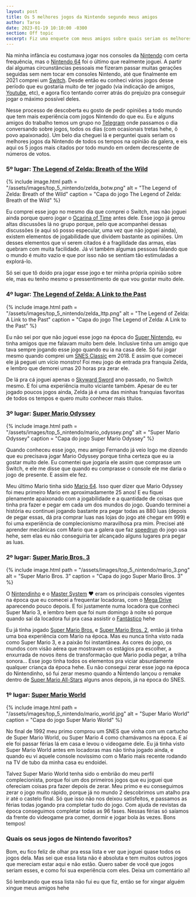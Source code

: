 ```yaml
---
layout: post
title: Os 5 melhores jogos da Nintendo segundo meus amigos
author: Tarso
date: 2023-01-19 10:10:00 -0300
section: Off topic
excerpt: Fiz uma enquete com meus amigos sobre quais seriam os melhores jogos da Nintendo de todos os tempos, e esses foram os 5 jogos que receberam mais votos.
---
```


Na minha infância eu costumava jogar nos consoles da [Nintendo](https://pt.wikipedia.org/wiki/Nintendo) com certa frequência, mas o [Nintendo 64](https://pt.wikipedia.org/wiki/Nintendo_64) foi o último que realmente joguei. A partir daí algumas circunstâncias pessoais me fizeram passar muitas gerações seguidas sem nem tocar em consoles Nintendo, até que finalmente em 2021 comprei um [Switch](https://pt.wikipedia.org/wiki/Nintendo_Switch). Desde então eu conheci vários jogos desse período que eu gostaria muito de ter jogado (via indicação de amigos, [Youtube](https://pt.wikipedia.org/wiki/YouTube), etc), e agora fico tentando correr atrás do prejuízo pra conseguir jogar o máximo possível deles.

Nesse processo de descoberta eu gosto de pedir opiniões a todo mundo que tem mais experiência com jogos Nintendo do que eu. Eu e alguns amigos do trabalho temos um grupo no [Telegram](https://pt.wikipedia.org/wiki/Telegram) onde passamos o dia conversando sobre jogos, todos os dias (com ocasionais tretas hehe, ô povo apaixonado). Um belo dia cheguei lá e perguntei quais seriam os melhores jogos da Nintendo de todos os tempos na opinião da galera, e eis aqui os 5 jogos mais citados por todo mundo em ordem decrescente de números de votos.

### 5º lugar: [The Legend of Zelda: Breath of the Wild](https://pt.wikipedia.org/wiki/The_Legend_of_Zelda:_Breath_of_the_Wild)

{%
  include image.html
  path = "/assets/images/top_5_nintendo/zelda_botw.png"
  alt = "The Legend of Zelda: Breath of the Wild"
  caption = "Capa do jogo The Legend of Zelda: Breath of the Wild"
%}

Eu comprei esse jogo no mesmo dia que comprei o Switch, mas não joguei ainda porque quero jogar o [Ocarina of Time](https://pt.wikipedia.org/wiki/The_Legend_of_Zelda:_Ocarina_of_Time) antes dele. Esse jogo já gerou altas discussões lá no grupo porque, pelo que acompanhei dessas discussões (e aqui só posso especular, uma vez que não joguei ainda), existem elementos de jogabilidade que dividem bastante as opiniões. Um desses elementos que vi serem citados é a fragilidade das armas, elas quebram com muita facilidade. Já vi também algumas pessoas falando que o mundo é muito vazio e que por isso não se sentiam tão estimuladas a explorá-lo.

Só sei que tô doido pra jogar esse jogo e ter minha própria opinião sobre ele, mas eu tenho mesmo o pressentimento de que vou gostar muito dele.

### 4º lugar: [The Legend of Zelda: A Link to the Past](https://pt.wikipedia.org/wiki/The_Legend_of_Zelda:_A_Link_to_the_Past)

{%
  include image.html
  path = "/assets/images/top_5_nintendo/zelda_lttp.png"
  alt = "The Legend of Zelda: A Link to the Past"
  caption = "Capa do jogo The Legend of Zelda: A Link to the Past"
%}

Eu não sei por que não joguei esse jogo na época do [Super Nintendo](https://pt.wikipedia.org/wiki/Super_Nintendo_Entertainment_System), eu tinha amigos que me falavam muito bem dele. Inclusive tinha um amigo que tava sempre jogando esse jogo quando eu ia na casa dele. Só fui jogar mesmo quando comprei um [SNES Classic](https://pt.wikipedia.org/wiki/Super_Nintendo_Classic_Edition) em 2018. E assim que comecei ele já peguei um vício monstro! Foi meu jogo de entrada pra franquia Zelda, e lembro que demorei umas 20 horas pra zerar ele.

De lá pra cá joguei apenas o [Skyward Sword](https://pt.wikipedia.org/wiki/The_Legend_of_Zelda:_Skyward_Sword) ano passado, no Switch mesmo. E foi uma experiência muito viciante também. Apesar de eu ter jogado poucos jogos ainda, Zelda já é uma das minhas franquias favoritas de todos os tempos e quero muito conhecer mais títulos.

### 3º lugar: [Super Mario Odyssey](https://pt.wikipedia.org/wiki/Super_Mario_Odyssey)

{%
  include image.html
  path = "/assets/images/top_5_nintendo/mario_odyssey.png"
  alt = "Super Mario Odyssey"
  caption = "Capa do jogo Super Mario Odyssey"
%}

Quando conheceu esse jogo, meu amigo Fernando já veio logo me dizendo que eu precisava jogar Mario Odyssey porque tinha certeza que eu ia gostar muito dele. Eu comentei que jogaria ele assim que comprasse um Switch, e ele me disse que quando eu comprasse o console ele me daria o jogo de presente. E assim ele fez.

Meu último Mario tinha sido [Mario 64](https://pt.wikipedia.org/wiki/Super_Mario_64). Isso quer dizer que Mario Odyssey foi meu primeiro Mario em aproximadamente 25 anos! E eu fiquei plenamente apaixonado com a jogabilidade e a quantidade de coisas que tinha pra fazer e pegar em cada um dos mundos do jogo. Quando terminei a história eu continuei jogando bastante pra pegar todas as 880 luas (depois de pegar essas, dá pra comprar luas nas lojas do jogo até chegar em 999) e foi uma experiência de complecionismo maravilhosa pra mim. Precisei até aprender mecânicas com Mario que a galera que faz [speedrun](https://pt.wikipedia.org/wiki/Speedrun) do jogo usa hehe, sem elas eu não conseguiria ter alcançado alguns lugares pra pegar as luas.

### 2º lugar: [Super Mario Bros. 3](https://pt.wikipedia.org/wiki/Super_Mario_Bros._3)

{%
  include image.html
  path = "/assets/images/top_5_nintendo/mario_3.png"
  alt = "Super Mario Bros. 3"
  caption = "Capa do jogo Super Mario Bros. 3"
%}

O [Nintendinho](https://pt.wikipedia.org/wiki/Nintendo_Entertainment_System) e o [Master System](https://pt.wikipedia.org/wiki/Master_System) ❤️ eram os principais consoles vigentes na época que eu comecei a frequentar locadoras, com o [Mega Drive](https://pt.wikipedia.org/wiki/Mega_Drive) aparecendo pouco depois. E foi justamente numa locadora que conheci Super Mario 3, e lembro bem que foi num domingo à noite só porque quando saí da locadora fui pra casa assistir o [Fantástico](https://pt.wikipedia.org/wiki/Fant%C3%A1stico) hehe

Eu já tinha jogado [Super Mario Bros.](https://pt.wikipedia.org/wiki/Super_Mario_Bros.) e [Super Mario Bros. 2](https://pt.wikipedia.org/wiki/Super_Mario_Bros._2), então já tinha uma boa experiência com Mario na época. Mas eu nunca tinha visto nada como Super Mario 3, e a paixão foi instantânea. As cores do jogo, os mundos com visão aérea que mostravam os estágios pra escolher, a enxurrada de novos itens de transformação que Mario podia pegar, a trilha sonora... Esse jogo tinha todos os elementos pra viciar absurdamente qualquer criança da época hehe. Eu não consegui zerar esse jogo na época do Nintendinho, só fui zerar mesmo quando a Nintendo lançou o remake dentro de [Super Mario All-Stars](https://pt.wikipedia.org/wiki/Super_Mario_All-Stars) alguns anos depois, já na época do SNES.

### 1º lugar: [Super Mario World](https://pt.wikipedia.org/wiki/Super_Mario_World)

{%
  include image.html
  path = "/assets/images/top_5_nintendo/mario_world.jpg"
  alt = "Super Mario World"
  caption = "Capa do jogo Super Mario World"
%}

No final de 1992 meu primo comprou um SNES que vinha com um cartucho de Super Mario World, ou Super Mario 4 como chamávamos na época. E aí ele foi passar férias lá em casa e levou o videogame dele. Eu já tinha visto Super Mario World antes em locadoras mas não tinha jogado ainda, e quando eu vi aquele console novíssimo com o Mario mais recente rodando na TV de tubo da minha casa eu endoidei.

Talvez Super Mario World tenha sido o embrião do meu perfil complecionista, porque foi um dos primeiros jogos que eu joguei que ofereciam coisas pra fazer depois de zerar. Meu primo e eu conseguimos zerar o jogo muito rápido, porque já no mundo 2 descobrimos um atalho pra ir até o castelo final. Só que isso não nos deixou satisfeitos, e passamos as férias todas jogando pra completar tudo do jogo. Com ajuda de revistas da época conseguimos completar todas as 96 fases. Nessas férias só saíamos da frente do videogame pra comer, dormir e jogar bola às vezes. Bons tempos!

### Quais os seus jogos de Nintendo favoritos?

Bom, eu fico feliz de olhar pra essa lista e ver que joguei quase todos os jogos dela. Mas sei que essa lista não é absoluta e tem muitos outros jogos que mereciam estar aqui e não estão. Quero saber de você que jogos seriam esses, e como foi sua experiência com eles. Deixa um comentário aí!

Só lembrando que essa lista não fui eu que fiz, então se for xingar alguém xingue meus amigos hehe